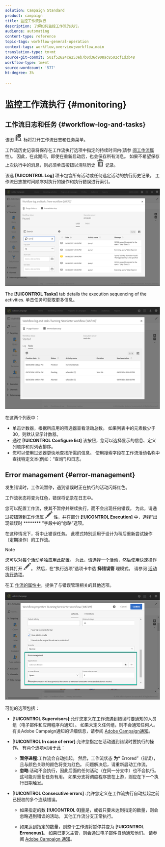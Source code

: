 ```yaml
---
solution: Campaign Standard
product: campaign
title: 监控工作流执行
description: 了解如何监控工作流的执行。
audience: automating
content-type: reference
topic-tags: workflow-general-operation
context-tags: workflow,overview;workflow,main
translation-type: tm+mt
source-git-commit: 501f52624ce253eb7b0d36d908ac8502cf1d3b48
workflow-type: tm+mt
source-wordcount: '577'
ht-degree: 3%

---
```



# 监控工作流执行 {#monitoring}

## 工作流日志和任务 {#workflow-log-and-tasks}

该图 ![](assets/printpreview_darkgrey-24px.png) 标将打开工作流日志和任务菜单。

工作流历史记录将保存在工作流执行选项中指定的持续时间内(请参 [阅工作流属](../../automating/using/managing-execution-options.md)性)。 因此，在此期间，即使在重新启动后，也会保存所有消息。 如果不希望保存上次执行中的消息，则必须单击按钮以清除历史 ![](assets/delete_darkgrey-24px.png) 记录。

该选 **[!UICONTROL Log]** 项卡包含所有活动或任何选定活动的执行历史记录。 工作流日志按时间顺序对执行的操作和执行错误进行索引。

![](assets/wkf_execution_4.png)

The **[!UICONTROL Tasks]** tab details the execution sequencing of the activities. 单击任务可获取更多信息。

![](assets/wkf_execution_5.png)

在这两个列表中：

* 单击计数器，根据所应用的筛选器查看活动总数。 如果列表中的元素数少于30，则默认显示计数器。
* 通过 **[!UICONTROL Configure list]** 该按钮，您可以选择显示的信息、定义列顺序和对列表排序。
* 您可以使用过滤器更快地查找所需的信息。 使用搜索字段在工作流活动名称中查找特定文本(例如：“查询”)和日志。

## Error management {#error-management}

发生错误时，工作流暂停，遇到错误时正在执行的活动闪烁红色。

工作流状态将变为红色，错误将记录在日志中。

您可以配置工作流，使其不暂停并继续执行，而不会出现任何错误。 为此，请通过按钮转到工作流属 ![](assets/edit_darkgrey-24px.png) 性，并在部分 **[!UICONTROL Execution]** 中，选择“出现错误时 ******** ”字段中的“忽略”选项。

在这种情况下，将中止错误任务。 此模式特别适用于设计为稍后重新尝试操作（定期操作）的工作流。

>[!NOTE]
>
>您可以对每个活动单独应用此配置。 为此，请选择一个活动，然后使用快速操作将其打开 ![](assets/edit_darkgrey-24px.png)。 然后，在“执行选项”选项卡中选 **择错误管** 理模式。 请参阅 [活动执行选项](../../automating/using/activity-properties.md)。

在工 [作流的属性中](../../automating/using/managing-execution-options.md)，提供了与错误管理相关的其他选项。

![](assets/wkf_execution_error.png)

可能的选项包括：

* **[!UICONTROL Supervisors]**:允许您定义在工作流遇到错误时要通知的人员组（电子邮件和应用程序内通知）。 如果未定义任何组，则不会通知任何人。 有关Adobe Campaign通知的详细信息，请参阅 [Adobe Campaign通知](../../administration/using/sending-internal-notifications.md)。

* **[!UICONTROL In case of error]**:允许您指定在活动遇到错误时要执行的操作。 有两个选项可用于此：

   * **暂停进程**:工作流会自动挂起。 然后，工作流状态 **为“** Errored”（错误），且与颜色关联的颜色将变为红色。 问题解决后，请重新启动工作流。
   * **忽略**:活动不会执行，因此后面的任何活动（在同一分支中）也不会执行。 这可能对重复任务有用。 如果分支将调度程序放在上游，则应在下一个执行日期触发。

* **[!UICONTROL Consecutive errors]** :允许您定义在工作流执行自动挂起之前已授权的多个连续错误。

   * 如果指定的数 **[!UICONTROL 0]**&#x200B;量是，或者只要未达到指定的数量，则会忽略遇到错误的活动。 其他工作流分支正常执行。

   * 如果达到指定的数量，则整个工作流将暂停并变为 **[!UICONTROL Erroneous]**。 如果已定义主管，则会通过电子邮件自动通知他们。 请参阅 [Adobe Campaign 通知](../../administration/using/sending-internal-notifications.md)。
